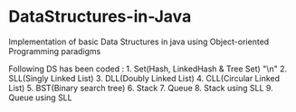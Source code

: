 # DataStructures-in-Java
Implementation of basic Data Structures in java using Object-oriented Programming paradigms

Following DS has been coded :
	1. Set(Hash, LinkedHash & Tree Set) "\n"
	2. SLL(Singly Linked List)
	3. DLL(Doubly Linked List)
	4. CLL(Circular Linked List)
	5. BST(Binary search tree)
	6. Stack
	7. Queue
	8. Stack using SLL
	9. Queue using SLL
